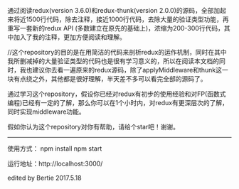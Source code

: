 通过阅读redux(version 3.6.0)和redux-thunk(version 2.0.0)的源码，全部加起来将近1500行代码，除去注释，接近1000行代码，去除大量的验证类型功能，再重写一套新的redux API (多数建立在原先的基础上)，浓缩为200-300行代码，其中加入了我的注释，更加方便阅读和理解。

//这个repository的目的是在用简洁的代码来剖析redux的运作机制，同时在其中我所删减掉的大量验证类型的代码也是很有学习意义的，所以在阅读本文档的同时，我也建议你去看一遍原来的redux源码，除了applyMiddleware和thunk这一块有点绕之外，其他都是很好理解，半天差不多可以看完全部的源码了。

通过学习这个repository，假设你已经对redux有初步的使用经验和对FP(函数式编程)已经有一定的了解，那么你可以在1个小时内，对redux有更深层次的了解，同时实现middleware功能。

假如你认为这个repository对你有帮助，请给个star吧！谢谢。

----------------------------------------------------------

使用方式：
npm install 
npm start

运行地址：http://localhost:3000/

edited by Bertie
2017.5.18
